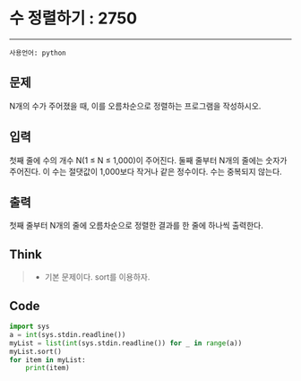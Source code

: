 # 수 정렬하기 : 2750
-----
```사용언어: python```

## 문제
N개의 수가 주어졌을 때, 이를 오름차순으로 정렬하는 프로그램을 작성하시오.

## 입력
첫째 줄에 수의 개수 N(1 ≤ N ≤ 1,000)이 주어진다. 둘째 줄부터 N개의 줄에는 숫자가 주어진다. 이 수는 절댓값이 1,000보다 작거나 같은 정수이다. 수는 중복되지 않는다.

## 출력
첫째 줄부터 N개의 줄에 오름차순으로 정렬한 결과를 한 줄에 하나씩 출력한다.

## Think
> + 기본 문제이다. sort를 이용하자.

## Code
```python
import sys
a = int(sys.stdin.readline())
myList = list(int(sys.stdin.readline()) for _ in range(a)) 
myList.sort()
for item in myList:
    print(item)
```

